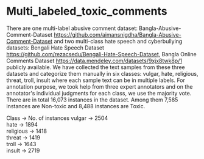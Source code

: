 #  Multi_labeled_toxic_comments

There are one multi-label abusive comment dataset: Bangla-Abusive-Comment-Dataset https://github.com/aimansnigdha/Bangla-Abusive-Comment-Dataset and two multi-class hate speech and cyberbullying datasets: Bengali Hate Speech Dataset https://github.com/rezacsedu/Bengali-Hate-Speech-Dataset, Bangla Online Comments Dataset https://data.mendeley.com/datasets/9xjx8twk8p/1 publicly available.
We have collected the text samples from these three datasets and categorize them manually in six classes: vulgar, hate, religious, threat, troll, insult where each sample text can be in multiple labels. For annotation purpose, we took help from three expert annotators and on the annotator's individual judgments for each class, we use the majority vote. There are in total 16,073 instances in the dataset. Among them 7,585 instances are Non-toxic and 8,488 instances are Toxic.

Class -> No. of instances
vulgar -> 2504                                                                 
hate -> 1894                                                                
religious -> 1418                                                                 
threat -> 1419                                                               
troll -> 1643                                                                
insult -> 2719                                                                 
